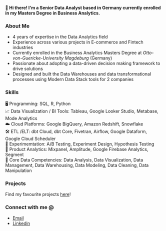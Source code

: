 **👋 Hi there! I'm a Senior Data Analyst based in Germany currently enrolled in my Masters Degree in Business Analytics.**

### About Me
- 4 years of expertise in the Data Analytics field
- Experience across various projects in E-commerce and Fintech industries
- Currently enrolled in the Business Analytics Masters Degree at *Otto-von-Guericke-University Magdeburg* (Germany)
- Passionate about adopting a data-driven decision making framework to drive solutions
- Designed and built the Data Warehouses and data transformational processes using Modern Data Stack tools for 2 companies

### Skills
🖥️	Programming: SQL, R, Python <br>
📈 Data Visualization / BI Tools: Tableau, Google Looker Studio, Metabase, Mode Analytics <br>
☁️ Cloud Platforms: Google BigQuery, Amazon Redshift, Snowflake <br>
🛠️ ETL /ELT: dbt Cloud, dbt Core, Fivetran, Airflow, Google Dataform, Google Cloud Scheduler <br>
🧪 Experimemtation: A/B Testing, Experiment Design, Hypothesis Testing <br>
📱 Product Analytics: Mixpanel, Amplitude, Google Firebase Analytics, Segment <br>
💼 Core Data Competencies: Data Analysis, Data Visualization, Data Management, Data Warehousing, Data Modeling, Data Cleaning, Data Manipulation

### Projects
Find my favourite projects [here](https://github.com/HasanRizvi17/Hasan-Data-Analytics-Projects)!

### Connect with me @
- [Email](hasanrizvi.170@gmail.com)
- [Linkedin](https://www.linkedin.com/in/hasanrizvi17/)


<!--
**HasanRizvi17/HasanRizvi17** is a ✨ _special_ ✨ repository because its `README.md` (this file) appears on your GitHub profile.

Here are some ideas to get you started:

- 🔭 I’m currently working on ...
- 🌱 I’m currently learning ...
- 👯 I’m looking to collaborate on ...
- 🤔 I’m looking for help with ...
- 💬 Ask me about ...
- 📫 How to reach me: ...
- 😄 Pronouns: ...
- ⚡ Fun fact: ...
-->

